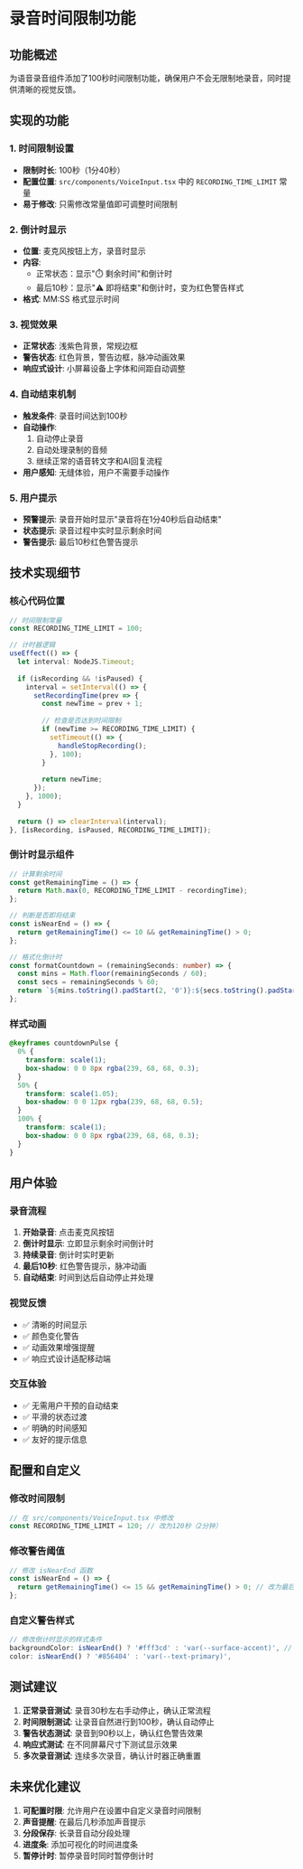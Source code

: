 # 录音时间限制功能

## 功能概述

为语音录音组件添加了100秒时间限制功能，确保用户不会无限制地录音，同时提供清晰的视觉反馈。

## 实现的功能

### 1. 时间限制设置
- **限制时长**: 100秒（1分40秒）
- **配置位置**: `src/components/VoiceInput.tsx` 中的 `RECORDING_TIME_LIMIT` 常量
- **易于修改**: 只需修改常量值即可调整时间限制

### 2. 倒计时显示
- **位置**: 麦克风按钮上方，录音时显示
- **内容**: 
  - 正常状态：显示"⏱️ 剩余时间"和倒计时
  - 最后10秒：显示"⚠️ 即将结束"和倒计时，变为红色警告样式
- **格式**: MM:SS 格式显示时间

### 3. 视觉效果
- **正常状态**: 浅紫色背景，常规边框
- **警告状态**: 红色背景，警告边框，脉冲动画效果
- **响应式设计**: 小屏幕设备上字体和间距自动调整

### 4. 自动结束机制
- **触发条件**: 录音时间达到100秒
- **自动操作**: 
  1. 自动停止录音
  2. 自动处理录制的音频
  3. 继续正常的语音转文字和AI回复流程
- **用户感知**: 无缝体验，用户不需要手动操作

### 5. 用户提示
- **预警提示**: 录音开始时显示"录音将在1分40秒后自动结束"
- **状态提示**: 录音过程中实时显示剩余时间
- **警告提示**: 最后10秒红色警告提示

## 技术实现细节

### 核心代码位置
```typescript
// 时间限制常量
const RECORDING_TIME_LIMIT = 100;

// 计时器逻辑
useEffect(() => {
  let interval: NodeJS.Timeout;
  
  if (isRecording && !isPaused) {
    interval = setInterval(() => {
      setRecordingTime(prev => {
        const newTime = prev + 1;
        
        // 检查是否达到时间限制
        if (newTime >= RECORDING_TIME_LIMIT) {
          setTimeout(() => {
            handleStopRecording();
          }, 100);
        }
        
        return newTime;
      });
    }, 1000);
  }
  
  return () => clearInterval(interval);
}, [isRecording, isPaused, RECORDING_TIME_LIMIT]);
```

### 倒计时显示组件
```typescript
// 计算剩余时间
const getRemainingTime = () => {
  return Math.max(0, RECORDING_TIME_LIMIT - recordingTime);
};

// 判断是否即将结束
const isNearEnd = () => {
  return getRemainingTime() <= 10 && getRemainingTime() > 0;
};

// 格式化倒计时
const formatCountdown = (remainingSeconds: number) => {
  const mins = Math.floor(remainingSeconds / 60);
  const secs = remainingSeconds % 60;
  return `${mins.toString().padStart(2, '0')}:${secs.toString().padStart(2, '0')}`;
};
```

### 样式动画
```css
@keyframes countdownPulse {
  0% {
    transform: scale(1);
    box-shadow: 0 0 8px rgba(239, 68, 68, 0.3);
  }
  50% {
    transform: scale(1.05);
    box-shadow: 0 0 12px rgba(239, 68, 68, 0.5);
  }
  100% {
    transform: scale(1);
    box-shadow: 0 0 8px rgba(239, 68, 68, 0.3);
  }
}
```

## 用户体验

### 录音流程
1. **开始录音**: 点击麦克风按钮
2. **倒计时显示**: 立即显示剩余时间倒计时
3. **持续录音**: 倒计时实时更新
4. **最后10秒**: 红色警告提示，脉冲动画
5. **自动结束**: 时间到达后自动停止并处理

### 视觉反馈
- ✅ 清晰的时间显示
- ✅ 颜色变化警告
- ✅ 动画效果增强提醒
- ✅ 响应式设计适配移动端

### 交互体验
- ✅ 无需用户干预的自动结束
- ✅ 平滑的状态过渡
- ✅ 明确的时间感知
- ✅ 友好的提示信息

## 配置和自定义

### 修改时间限制
```typescript
// 在 src/components/VoiceInput.tsx 中修改
const RECORDING_TIME_LIMIT = 120; // 改为120秒（2分钟）
```

### 修改警告阈值
```typescript
// 修改 isNearEnd 函数
const isNearEnd = () => {
  return getRemainingTime() <= 15 && getRemainingTime() > 0; // 改为最后15秒警告
};
```

### 自定义警告样式
```typescript
// 修改倒计时显示的样式条件
backgroundColor: isNearEnd() ? '#fff3cd' : 'var(--surface-accent)', // 改为黄色警告
color: isNearEnd() ? '#856404' : 'var(--text-primary)',
```

## 测试建议

1. **正常录音测试**: 录音30秒左右手动停止，确认正常流程
2. **时间限制测试**: 让录音自然进行到100秒，确认自动停止
3. **警告状态测试**: 录音到90秒以上，确认红色警告效果
4. **响应式测试**: 在不同屏幕尺寸下测试显示效果
5. **多次录音测试**: 连续多次录音，确认计时器正确重置

## 未来优化建议

1. **可配置时限**: 允许用户在设置中自定义录音时间限制
2. **声音提醒**: 在最后几秒添加声音提示
3. **分段保存**: 长录音自动分段处理
4. **进度条**: 添加可视化的时间进度条
5. **暂停计时**: 暂停录音时同时暂停倒计时 